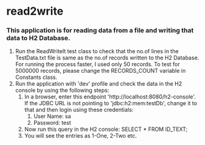 # read2write
### This application is for reading data from a file and writing that data to H2 Database.

1. Run the ReadWriteIt test class to check that the no.of lines in the TestData.txt file is same as the no.of records written to the H2 Database. For running the process faster, I used only 50 records. To test for 5000000 records, please change the RECORDS_COUNT variable in Constants class.
2. Run the application with 'dev' profile and check the data in the H2 console by using the following steps:
   1. In a browser, enter this endpoint 'http://localhost:8080/h2-console'. If the JDBC URL is not pointing to 'jdbc:h2:mem:testDb', change it to that and then login using these credentials:
      1. User Name: sa
      2. Password: test
   2. Now run this query in the H2 console: SELECT * FROM ID_TEXT;
   3. You will see the entries as 1-One, 2-Two etc.